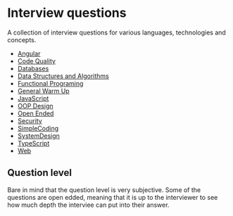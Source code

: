# Interview questions

A collection of interview questions for various languages, technologies and concepts.

- [Angular](./questions/Angular.md)
- [Code Quality](./questions/CodeQuality.md)
- [Databases](./questions/Databases.md)
- [Data Structures and Algorithms](./questions/DataStructuresAndAlgos.md)
- [Functional Programing](./questions/FPDesign.md)
- [General Warm Up](./questions/GeneralWarmUp.md)
- [JavaScript](./questions/JavaScript.md)
- [OOP Design](./questions/OOPDesign.md)
- [Open Ended](./questions/OpenEnded.md)
- [Security](./questions/Security.md)
- [SimpleCoding](./questions/SimpleCoding.md)
- [SystemDesign](./questions/SystemDesign.md)
- [TypeScript](./questions/TypeScript.md)
- [Web](./questions/Web.md)

## Question level

Bare in mind that the question level is very subjective. Some of the questions are open edded, meaning that it is up to the interviewer to see how much depth the interviee can put into their answer.
